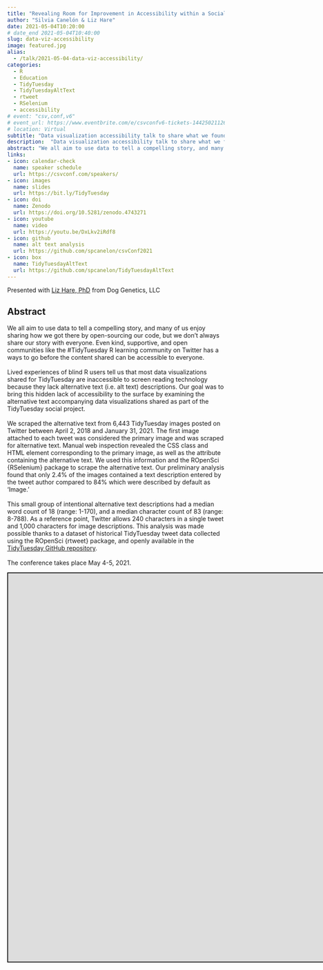 ```yaml
---
title: "Revealing Room for Improvement in Accessibility within a Social Media Data Visualization Learning Community"
author: "Silvia Canelón & Liz Hare"
date: 2021-05-04T10:20:00
# date_end 2021-05-04T10:40:00
slug: data-viz-accessibility
image: featured.jpg
alias:
  - /talk/2021-05-04-data-viz-accessibility/
categories:
  - R
  - Education
  - TidyTuesday
  - TidyTuesdayAltText
  - rtweet
  - RSelenium
  - accessibility
# event: "csv,conf,v6"
# event_url: https://www.eventbrite.com/e/csvconfv6-tickets-144250211265
# location: Virtual
subtitle: "Data visualization accessibility talk to share what we found after scraping alternative (alt) text from data viz shared on Twitter as part of the #TidyTuesday social project."
description:  "Data visualization accessibility talk to share what we found after scraping alternative (alt) text from data viz shared on Twitter as part of the #TidyTuesday social project."
abstract: "We all aim to use data to tell a compelling story, and many of us enjoy sharing how we got there by open-sourcing our code, but we don't always share our story with everyone. Even kind, supportive, and open communities like the #TidyTuesday R learning community on Twitter has a ways to go before the content shared can be accessible to everyone.<br><br>Lived experiences of blind R users tell us that most data visualizations shared for TidyTuesday are inaccessible to screen reading technology because they lack alternative text (i.e. alt text) descriptions. Our goal was to bring this hidden lack of accessibility to the surface by examining the alternative text accompanying data visualizations shared as part of the TidyTuesday social project.<br><br>We scraped the alternative text from 6,443 TidyTuesday images posted on Twitter between April 2, 2018 and January 31, 2021. The first image attached to each tweet was considered the primary image and was scraped for alternative text. Manual web inspection revealed the CSS class and HTML element corresponding to the primary image, as well as the attribute containing the alternative text. We used this information and the ROpenSci {RSelenium} package to scrape the alternative text. Our preliminary analysis found that only 2.4% of the images contained a text description entered by the tweet author compared to 84% which were described by default as 'Image.'<br><br>This small group of intentional alternative text descriptions had a median word count of 18 (range: 1-170), and a median character count of 83 (range: 8-788). As a reference point, Twitter allows 240 characters in a single tweet and 1,000 characters for image descriptions. This analysis was made possible thanks to a dataset of historical TidyTuesday tweet data collected using the ROpenSci {rtweet} package, and openly available in the [TidyTuesday GitHub repository](https://github.com/rfordatascience/tidytuesday).<br><br>We will present during Session 0 on May 4, 2021: [Crowdcast Link](crowdcast.io/e/csvconf6-0-session-0)"
links:
- icon: calendar-check
  name: speaker schedule
  url: https://csvconf.com/speakers/
- icon: images
  name: slides
  url: https://bit.ly/TidyTuesday
- icon: doi
  name: Zenodo
  url: https://doi.org/10.5281/zenodo.4743271
- icon: youtube
  name: video
  url: https://youtu.be/DxLkv2iRdf8
- icon: github
  name: alt text analysis
  url: https://github.com/spcanelon/csvConf2021
- icon: box
  name: TidyTuesdayAltText
  url: https://github.com/spcanelon/TidyTuesdayAltText
---
```


<script src="{{< blogdown/postref >}}index_files/fitvids/fitvids.min.js"></script>

Presented with [Liz Hare, PhD](https://www.twitter.com/DogGeneticsLLC) from Dog Genetics, LLC

## Abstract

We all aim to use data to tell a compelling story, and many of us enjoy sharing how we got there by open-sourcing our code, but we don’t always share our story with everyone. Even kind, supportive, and open communities like the \#TidyTuesday R learning community on Twitter has a ways to go before the content shared can be accessible to everyone.<br><br>Lived experiences of blind R users tell us that most data visualizations shared for TidyTuesday are inaccessible to screen reading technology because they lack alternative text (i.e. alt text) descriptions. Our goal was to bring this hidden lack of accessibility to the surface by examining the alternative text accompanying data visualizations shared as part of the TidyTuesday social project.<br><br>We scraped the alternative text from 6,443 TidyTuesday images posted on Twitter between April 2, 2018 and January 31, 2021. The first image attached to each tweet was considered the primary image and was scraped for alternative text. Manual web inspection revealed the CSS class and HTML element corresponding to the primary image, as well as the attribute containing the alternative text. We used this information and the ROpenSci {RSelenium} package to scrape the alternative text. Our preliminary analysis found that only 2.4% of the images contained a text description entered by the tweet author compared to 84% which were described by default as ‘Image.’<br><br>This small group of intentional alternative text descriptions had a median word count of 18 (range: 1-170), and a median character count of 83 (range: 8-788). As a reference point, Twitter allows 240 characters in a single tweet and 1,000 characters for image descriptions. This analysis was made possible thanks to a dataset of historical TidyTuesday tweet data collected using the ROpenSci {rtweet} package, and openly available in the [TidyTuesday GitHub repository](https://github.com/rfordatascience/tidytuesday).<br><br>The conference takes place May 4-5, 2021.

<div class="shareagain" style="min-width:300px;margin:1em auto;">
<iframe src="https://spcanelon.github.io/csvConf2021/slides" width="1600" height="900" style="border:2px solid currentColor;" loading="lazy" allowfullscreen></iframe>
<script>fitvids('.shareagain', {players: 'iframe'});</script>
</div>
